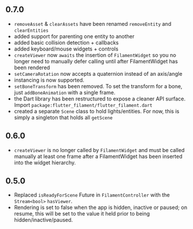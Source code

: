 ## 0.7.0
* `removeAsset` & `clearAssets` have been renamed `removeEntity` and `clearEntities`
* added support for parenting one entity to another
* added basic collision detection + callbacks
* added keyboard/mouse widgets + controls
* `createViewer` now `awaits` the insertion of `FilamentWidget` so you no longer need to manually defer calling until after FilamentWidget has been rendered  
* `setCameraRotation` now accepts a quaternion instead of an axis/angle
* instancing is now supported.
* `setBoneTransform` has been removed. To set the transform for a bone, just `addBoneAnimation` with a single frame.
* the Dart library has been restructured to expose a cleaner API surface. Import `package:flutter_filament/flutter_filament.dart`
* created a separate `Scene` class to hold lights/entities. For now, this is simply a singleton that holds all `getScene`

## 0.6.0

* `createViewer` is no longer called by `FilamentWidget` and must be called manually at least one frame after a FilamentWidget has been inserted into the widget hierarchy.


## 0.5.0

* Replaced `isReadyForScene` Future in `FilamentController` with the `Stream<bool>` `hasViewer`. 
* Rendering is set to false when the app is hidden, inactive or paused; on resume, this will be set to the value it held prior to being hidden/inactive/paused.
